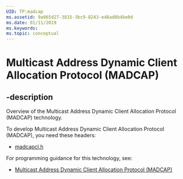 ```yaml
---
UID: TP:madcap
ms.assetid: 9a065d27-3815-3bc9-8243-e48ad0b4be0d
ms.date: 01/11/2019
ms.keywords: 
ms.topic: conceptual
---
```


# Multicast Address Dynamic Client Allocation Protocol (MADCAP)

## -description

Overview of the Multicast Address Dynamic Client Allocation Protocol (MADCAP) technology.

To develop Multicast Address Dynamic Client Allocation Protocol (MADCAP), you need these headers:

 * [madcapcl.h](../madcapcl/index.md)

For programming guidance for this technology, see:
* [Multicast Address Dynamic Client Allocation Protocol (MADCAP)](/windows/desktop/madcap)

